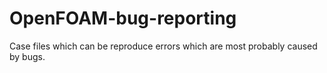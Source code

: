 # OpenFOAM-bug-reporting
Case files which can be reproduce errors which are most probably caused by bugs.

